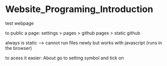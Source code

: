 # Website_Programing_Introduction
test webpage


to public a page: settings > pages > github pages > static github

always is static --> cannot run files newly but works with javascript (runs in the browser)

to acess it easier: About go to setting symbol and tick on 
